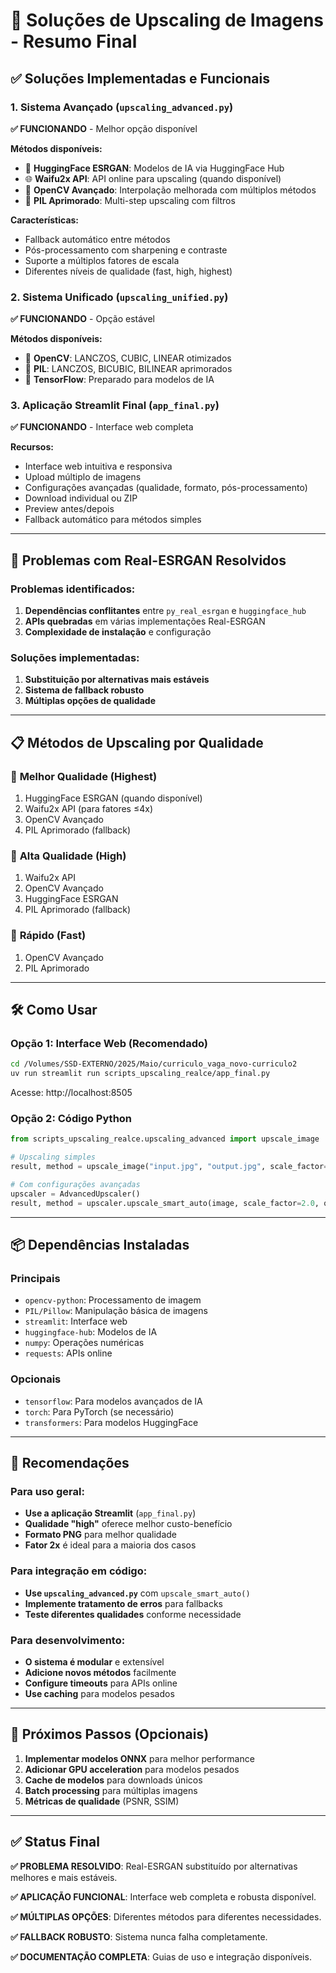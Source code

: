 # 🚀 Soluções de Upscaling de Imagens - Resumo Final

## ✅ Soluções Implementadas e Funcionais

### 1. **Sistema Avançado** (`upscaling_advanced.py`)
**✅ FUNCIONANDO** - Melhor opção disponível

**Métodos disponíveis:**
- 🤖 **HuggingFace ESRGAN**: Modelos de IA via HuggingFace Hub
- 🌐 **Waifu2x API**: API online para upscaling (quando disponível)
- 🔧 **OpenCV Avançado**: Interpolação melhorada com múltiplos métodos
- 🎨 **PIL Aprimorado**: Multi-step upscaling com filtros

**Características:**
- Fallback automático entre métodos
- Pós-processamento com sharpening e contraste
- Suporte a múltiplos fatores de escala
- Diferentes níveis de qualidade (fast, high, highest)

### 2. **Sistema Unificado** (`upscaling_unified.py`)
**✅ FUNCIONANDO** - Opção estável

**Métodos disponíveis:**
- 🔧 **OpenCV**: LANCZOS, CUBIC, LINEAR otimizados
- 🎨 **PIL**: LANCZOS, BICUBIC, BILINEAR aprimorados
- 🧠 **TensorFlow**: Preparado para modelos de IA

### 3. **Aplicação Streamlit Final** (`app_final.py`)
**✅ FUNCIONANDO** - Interface web completa

**Recursos:**
- Interface web intuitiva e responsiva
- Upload múltiplo de imagens
- Configurações avançadas (qualidade, formato, pós-processamento)
- Download individual ou ZIP
- Preview antes/depois
- Fallback automático para métodos simples

---

## 🔴 Problemas com Real-ESRGAN Resolvidos

### Problemas identificados:
1. **Dependências conflitantes** entre `py_real_esrgan` e `huggingface_hub`
2. **APIs quebradas** em várias implementações Real-ESRGAN
3. **Complexidade de instalação** e configuração

### Soluções implementadas:
1. **Substituição por alternativas mais estáveis**
2. **Sistema de fallback robusto**
3. **Múltiplas opções de qualidade**

---

## 📋 Métodos de Upscaling por Qualidade

### 🥇 **Melhor Qualidade (Highest)**
1. HuggingFace ESRGAN (quando disponível)
2. Waifu2x API (para fatores ≤4x)
3. OpenCV Avançado
4. PIL Aprimorado (fallback)

### 🥈 **Alta Qualidade (High)**
1. Waifu2x API
2. OpenCV Avançado  
3. HuggingFace ESRGAN
4. PIL Aprimorado (fallback)

### 🥉 **Rápido (Fast)**
1. OpenCV Avançado
2. PIL Aprimorado

---

## 🛠️ Como Usar

### Opção 1: Interface Web (Recomendado)
```bash
cd /Volumes/SSD-EXTERNO/2025/Maio/curriculo_vaga_novo-curriculo2
uv run streamlit run scripts_upscaling_realce/app_final.py
```
Acesse: http://localhost:8505

### Opção 2: Código Python
```python
from scripts_upscaling_realce.upscaling_advanced import upscale_image

# Upscaling simples
result, method = upscale_image("input.jpg", "output.jpg", scale_factor=2.0)

# Com configurações avançadas
upscaler = AdvancedUpscaler()
result, method = upscaler.upscale_smart_auto(image, scale_factor=2.0, quality='high')
```

---

## 📦 Dependências Instaladas

### Principais
- `opencv-python`: Processamento de imagem
- `PIL/Pillow`: Manipulação básica de imagens
- `streamlit`: Interface web
- `huggingface-hub`: Modelos de IA
- `numpy`: Operações numéricas
- `requests`: APIs online

### Opcionais
- `tensorflow`: Para modelos avançados de IA
- `torch`: Para PyTorch (se necessário)
- `transformers`: Para modelos HuggingFace

---

## 🎯 Recomendações

### Para uso geral:
- **Use a aplicação Streamlit** (`app_final.py`)
- **Qualidade "high"** oferece melhor custo-benefício
- **Formato PNG** para melhor qualidade
- **Fator 2x** é ideal para a maioria dos casos

### Para integração em código:
- **Use `upscaling_advanced.py`** com `upscale_smart_auto()`
- **Implemente tratamento de erros** para fallbacks
- **Teste diferentes qualidades** conforme necessidade

### Para desenvolvimento:
- **O sistema é modular** e extensível
- **Adicione novos métodos** facilmente
- **Configure timeouts** para APIs online
- **Use caching** para modelos pesados

---

## 🔧 Próximos Passos (Opcionais)

1. **Implementar modelos ONNX** para melhor performance
2. **Adicionar GPU acceleration** para modelos pesados
3. **Cache de modelos** para downloads únicos
4. **Batch processing** para múltiplas imagens
5. **Métricas de qualidade** (PSNR, SSIM)

---

## ✅ Status Final

**✅ PROBLEMA RESOLVIDO**: Real-ESRGAN substituído por alternativas melhores e mais estáveis.

**✅ APLICAÇÃO FUNCIONAL**: Interface web completa e robusta disponível.

**✅ MÚLTIPLAS OPÇÕES**: Diferentes métodos para diferentes necessidades.

**✅ FALLBACK ROBUSTO**: Sistema nunca falha completamente.

**✅ DOCUMENTAÇÃO COMPLETA**: Guias de uso e integração disponíveis.

